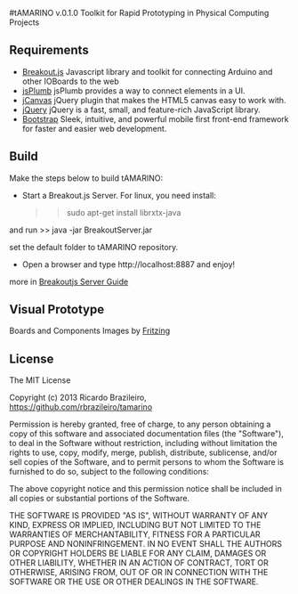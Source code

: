 #tAMARINO v.0.1.0
Toolkit for Rapid Prototyping in Physical Computing Projects

## Requirements
* [Breakout.js](https://github.com/soundanalogous/Breakout)
	Javascript library and toolkit for connecting Arduino and other IOBoards to the web
* [jsPlumb](http://jsplumb.org)
	jsPlumb provides a way to connect elements in a UI.
* [jCanvas](http://jsplumb.org)
	 jQuery plugin that makes the HTML5 canvas easy to work with.
* [jQuery](http://jquery.com)
	 jQuery is a fast, small, and feature-rich JavaScript library.
* [Bootstrap](http://getbootstrap.com)
	 Sleek, intuitive, and powerful mobile first front-end framework for faster and easier web development.


## Build

Make the steps below to build tAMARINO:

* Start a Breakout.js Server. For linux, you need install:
	>> sudo apt-get install librxtx-java

and run
	>> java -jar BreakoutServer.jar

set the default folder to tAMARINO repository.

* Open a browser and type http://localhost:8887 and enjoy!

more in [Breakoutjs Server Guide](http://breakoutjs.com/guides/using-breakout-server/)


## Visual Prototype
Boards and Components Images by [Fritzing](http://fritzing.org)

## License

The MIT License

Copyright (c) 2013 Ricardo Brazileiro, https://github.com/rbrazileiro/tamarino

Permission is hereby granted, free of charge, to any person obtaining a copy of this software and associated documentation files (the "Software"), to deal in the Software without restriction, including without limitation the rights to use, copy, modify, merge, publish, distribute, sublicense, and/or sell
copies of the Software, and to permit persons to whom the Software is furnished to do so, subject to the following conditions:

The above copyright notice and this permission notice shall be included in all copies or substantial portions of the Software.

THE SOFTWARE IS PROVIDED "AS IS", WITHOUT WARRANTY OF ANY KIND, EXPRESS OR IMPLIED, INCLUDING BUT NOT LIMITED TO THE WARRANTIES OF MERCHANTABILITY, FITNESS FOR A PARTICULAR PURPOSE AND NONINFRINGEMENT. IN NO EVENT SHALL THE AUTHORS OR COPYRIGHT HOLDERS BE LIABLE FOR ANY CLAIM, DAMAGES OR OTHER LIABILITY, WHETHER IN AN ACTION OF CONTRACT, TORT OR OTHERWISE, ARISING FROM, OUT OF OR IN CONNECTION WITH THE SOFTWARE OR THE USE OR OTHER DEALINGS IN THE SOFTWARE.


